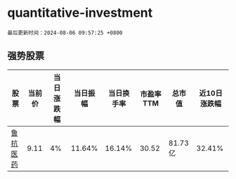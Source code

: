 # quantitative-investment

`最后更新时间：2024-08-06 09:57:25 +0800`

## 强势股票

|股票|当前价|当日涨跌幅|当日振幅|当日换手率|市盈率TTM|总市值|近10日涨跌幅|
|----|----|----|----|----|----|----|----|
|[鲁抗医药](https://xueqiu.com/S/SH600789)|9.11|4%|11.64%|16.14%|30.52|81.73亿|32.41%|

